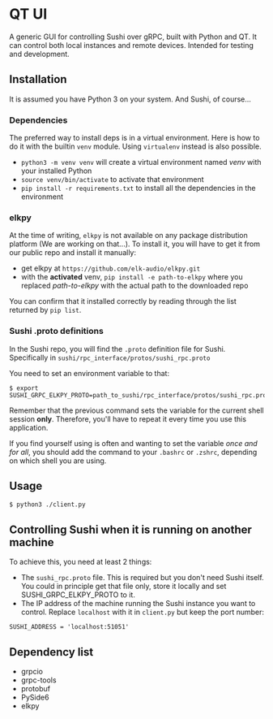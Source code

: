 # QT UI
A generic GUI for controlling Sushi over gRPC, built with Python and QT.
It can control both local instances and remote devices. 
Intended for testing and development.

## Installation
It is assumed you have Python 3 on your system. And Sushi, of course...


### Dependencies
The preferred way to install deps is in a virtual environment. Here is how to do it with the builtin `venv` module. Using 
`virtualenv` instead is also possible.
- `python3 -m venv venv` will create a virtual environment named *venv* with your installed Python
- `source venv/bin/activate` to activate that environment
- `pip install -r requirements.txt` to install all the dependencies in the environment

### elkpy
At the time of writing, `elkpy` is not available on any package distribution platform (We are working on that...).
To install it, you will have to get it from our public repo and install it manually:
- get elkpy at `https://github.com/elk-audio/elkpy.git` 
- with the **activated** venv, `pip install -e path-to-elkpy` where you replaced *path-to-elkpy* with the actual path to the downloaded repo

You can confirm that it installed correctly by reading through the list returned by `pip list`.

### Sushi .proto definitions
In the Sushi repo, you will find the `.proto` definition file for Sushi. Specifically in `sushi/rpc_interface/protos/sushi_rpc.proto`

You need to set an environment variable to that:
```
$ export SUSHI_GRPC_ELKPY_PROTO=path_to_sushi/rpc_interface/protos/sushi_rpc.proto
```
Remember that the previous command sets the variable for the current shell session **only**. Therefore, you'll have to
repeat it every time you use this application.

If you find yourself using is often and wanting to set the variable *once and for all*, you should add the command to your
`.bashrc` or `.zshrc`, depending on which shell you are using.

## Usage

    $ python3 ./client.py

## Controlling Sushi when it is running on another machine
To achieve this, you need at least 2 things:
- The `sushi_rpc.proto` file. This is required but you don't need Sushi itself. You could in principle get that file only, store it locally and set SUSHI_GRPC_ELKPY_PROTO to it.
- The IP address of the machine running the Sushi instance you want to control. Replace `localhost` with it in `client.py` but keep the port number:

```
SUSHI_ADDRESS = 'localhost:51051'
```

## Dependency list
  * grpcio 
  * grpc-tools
  * protobuf
  * PySide6
  * elkpy
